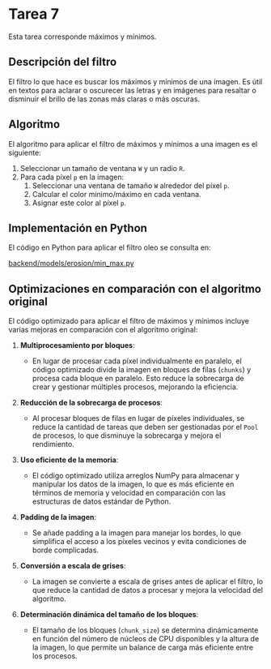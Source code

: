 # Tarea 7

Esta tarea corresponde máximos y mínimos.


## Descripción del filtro

El filtro lo que hace es buscar los máximos y mínimos de una imagen. Es útil en textos para aclarar o oscurecer las letras y en imágenes para resaltar o disminuir el brillo de las zonas más claras o más oscuras.

## Algoritmo

El algoritmo para aplicar el filtro de máximos y mínimos a una imagen es el siguiente:

1. Seleccionar un tamaño de ventana `W` y un radio `R`.
2. Para cada píxel `p` en la imagen:
    1. Seleccionar una ventana de tamaño `W` alrededor del píxel `p`.
    2. Calcular el color minimo/máximo en cada ventana.
    3. Asignar este color al píxel `p`.


## Implementación en Python

El código en Python para aplicar el filtro oleo se consulta en:

[backend/models/erosion/min_max.py](../backend/models/erosion/min_max.py)

## Optimizaciones en comparación con el algoritmo original

El código optimizado para aplicar el filtro de máximos y mínimos incluye varias mejoras en comparación con el algoritmo original:

1. **Multiprocesamiento por bloques**:
    - En lugar de procesar cada píxel individualmente en paralelo, el código optimizado divide la imagen en bloques de filas (`chunks`) y procesa cada bloque en paralelo. Esto reduce la sobrecarga de crear y gestionar múltiples procesos, mejorando la eficiencia.

2. **Reducción de la sobrecarga de procesos**:
    - Al procesar bloques de filas en lugar de píxeles individuales, se reduce la cantidad de tareas que deben ser gestionadas por el `Pool` de procesos, lo que disminuye la sobrecarga y mejora el rendimiento.

3. **Uso eficiente de la memoria**:
    - El código optimizado utiliza arreglos NumPy para almacenar y manipular los datos de la imagen, lo que es más eficiente en términos de memoria y velocidad en comparación con las estructuras de datos estándar de Python.

4. **Padding de la imagen**:
    - Se añade padding a la imagen para manejar los bordes, lo que simplifica el acceso a los píxeles vecinos y evita condiciones de borde complicadas.

5. **Conversión a escala de grises**:
    - La imagen se convierte a escala de grises antes de aplicar el filtro, lo que reduce la cantidad de datos a procesar y mejora la velocidad del algoritmo.

6. **Determinación dinámica del tamaño de los bloques**:
    - El tamaño de los bloques (`chunk_size`) se determina dinámicamente en función del número de núcleos de CPU disponibles y la altura de la imagen, lo que permite un balance de carga más eficiente entre los procesos.
